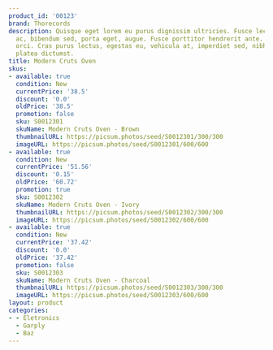 ```yaml
---
product_id: '00123'
brand: Thorecords
description: Quisque eget lorem eu purus dignissim ultricies. Fusce lectus est, accumsan
  ac, bibendum sed, porta eget, augue. Fusce porttitor hendrerit ante. Sed pellentesque
  orci. Cras purus lectus, egestas eu, vehicula at, imperdiet sed, nibh. In hac habitasse
  platea dictumst.
title: Modern Cruts Oven
skus:
- available: true
  condition: New
  currentPrice: '38.5'
  discount: '0.0'
  oldPrice: '38.5'
  promotion: false
  sku: S0012301
  skuName: Modern Cruts Oven - Brown
  thumbnailURL: https://picsum.photos/seed/S0012301/300/300
  imageURL: https://picsum.photos/seed/S0012301/600/600
- available: true
  condition: New
  currentPrice: '51.56'
  discount: '0.15'
  oldPrice: '60.72'
  promotion: true
  sku: S0012302
  skuName: Modern Cruts Oven - Ivory
  thumbnailURL: https://picsum.photos/seed/S0012302/300/300
  imageURL: https://picsum.photos/seed/S0012302/600/600
- available: true
  condition: New
  currentPrice: '37.42'
  discount: '0.0'
  oldPrice: '37.42'
  promotion: false
  sku: S0012303
  skuName: Modern Cruts Oven - Charcoal
  thumbnailURL: https://picsum.photos/seed/S0012303/300/300
  imageURL: https://picsum.photos/seed/S0012303/600/600
layout: product
categories:
- - Eletronics
  - Garply
  - Baz
---
```

